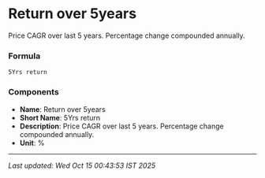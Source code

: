 # Return over 5years
Price CAGR over last 5 years. Percentage change compounded annually.

### Formula
```text
5Yrs return
```


### Components
- **Name**: Return over 5years
- **Short Name**: 5Yrs return
- **Description**: Price CAGR over last 5 years. Percentage change compounded annually.
- **Unit**: %

---
*Last updated: Wed Oct 15 00:43:53 IST 2025*
